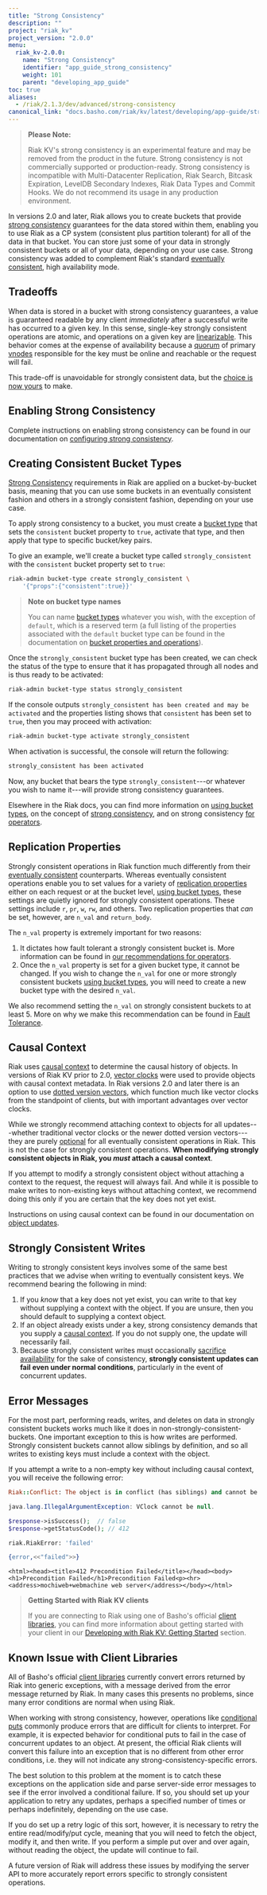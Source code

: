 ```yaml
---
title: "Strong Consistency"
description: ""
project: "riak_kv"
project_version: "2.0.0"
menu:
  riak_kv-2.0.0:
    name: "Strong Consistency"
    identifier: "app_guide_strong_consistency"
    weight: 101
    parent: "developing_app_guide"
toc: true
aliases:
  - /riak/2.1.3/dev/advanced/strong-consistency
canonical_link: "docs.basho.com/riak/kv/latest/developing/app-guide/strong-consistency.md"
---
```


[use ref strong consistency]: /riak/2.1.3/using/reference/strong-consistency
[concept eventual consistency]: /riak/kv/2.0.0/learn/concepts/eventual-consistency
[use ref strong consistency#trade-offs]: /riak/2.1.3/using/reference/strong-consistency/#trade-offs
[glossary vnode]: /riak/kv/2.0.0/learn/glossary/#vnode
[config strong consistency#enable]: /riak/kv/2.0.0/configuring/strong-consistency/#enabling-strong-consistency
[usage bucket types]: /riak/kv/2.0.0/developing/usage/bucket-types
[cluster ops bucket types]: /riak/kv/2.0.0/using/cluster-operations/bucket-types
[apps replication properties]: /riak/kv/2.0.0/developing/app-guide/replication-properties
[config strong consistency]: /riak/kv/2.0.0/configuring/strong-consistency
[config strong consistency#fault]: /riak/kv/2.0.0/configuring/strong-consistency/#fault-tolerance
[concept causal context]: /riak/kv/2.0.0/learn/concepts/causal-context
[concept causal context#vector]: /riak/kv/2.0.0/learn/concepts/causal-context/#vector-clocks
[concept version vector]: /riak/kv/2.0.0/learn/concepts/dotted-version-vectors
[usage conflict resolution]: /riak/kv/2.0.0/developing/usage/conflict-resolution
[usage update objects]: /riak/kv/2.0.0/developing/usage/updating-objects
[use ref strong consistency#vs]: /riak/2.1.3/using/reference/strong-consistency/#strong-vs.-eventual-consistency
[dev client libraries]: /riak/kv/2.0.0/developing/client-libraries
[getting started]: /riak/kv/2.0.0/developing/getting-started
[config strong consistency#details]: /riak/kv/2.0.0/configuring/strong-consistency/#implementation-details

> **Please Note:**
>
> Riak KV's strong consistency is an experimental feature and may be removed from the product in the future. Strong consistency is not commercially supported or production-ready. Strong consistency is incompatible with Multi-Datacenter Replication, Riak Search, Bitcask Expiration, LevelDB Secondary Indexes, Riak Data Types and Commit Hooks. We do not recommend its usage in any production environment.

In versions 2.0 and later, Riak allows you to create buckets that
provide [strong consistency][use ref strong consistency] guarantees for the data stored within
them, enabling you to use Riak as a CP system (consistent plus partition
tolerant) for all of the data in that bucket. You can store just some of
your data in strongly consistent buckets or all of your data, depending
on your use case. Strong consistency was added to complement Riak's
standard [eventually consistent][concept eventual consistency], high
availability mode.

## Tradeoffs

When data is stored in a bucket with strong consistency guarantees, a
value is guaranteed readable by any client _immediately_ after a
successful write has occurred to a given key. In this sense, single-key
strongly consistent operations are atomic, and operations on a given key
are [linearizable](http://en.wikipedia.org/wiki/Linearizability). This
behavior comes at the expense of availability because a [quorum][use ref strong consistency#trade-offs] of primary [vnodes][glossary vnode] responsible for the key must be online and reachable or the request will
fail.

This trade-off is unavoidable for strongly consistent data, but the
[choice is now yours](http://en.wikipedia.org/wiki/CAP_theorem) to make.

## Enabling Strong Consistency

Complete instructions on enabling strong consistency can be found in
our documentation on [configuring strong consistency][config strong consistency#enable].

## Creating Consistent Bucket Types

[Strong Consistency][use ref strong consistency] requirements in Riak are applied on a bucket-by-bucket basis, meaning that you can use some buckets in an eventually consistent fashion and others in a strongly consistent
fashion, depending on your use case.

To apply strong consistency to a bucket, you must create a [bucket type][usage bucket types] that sets the `consistent` bucket property to
`true`, activate that type, and then apply that type to specific
bucket/key pairs.

To give an example, we'll create a bucket type called
`strongly_consistent` with the `consistent` bucket property set to
`true`:

```bash
riak-admin bucket-type create strongly_consistent \
    '{"props":{"consistent":true}}'
```

> **Note on bucket type names**
>
> You can name [bucket types][usage bucket types] whatever you wish, with
the exception of `default`, which is a reserved term (a full listing of
the properties associated with the `default` bucket type can be found in
the documentation on [bucket properties and operations][cluster ops bucket types]).

Once the `strongly_consistent` bucket type has been created, we can
check the status of the type to ensure that it has propagated through
all nodes and is thus ready to be activated:

```bash
riak-admin bucket-type status strongly_consistent
```

If the console outputs `strongly_consistent has been created and may be
activated` and the properties listing shows that `consistent` has been
set to `true`, then you may proceed with activation:

```bash
riak-admin bucket-type activate strongly_consistent
```

When activation is successful, the console will return the following:

```bash
strongly_consistent has been activated
```

Now, any bucket that bears the type `strongly_consistent`---or whatever
you wish to name it---will provide strong consistency guarantees.

Elsewhere in the Riak docs, you can find more information on [using bucket types][usage bucket types], on the concept of [strong consistency][use ref strong consistency], and on strong
consistency [for operators][config strong consistency].

## Replication Properties

Strongly consistent operations in Riak function much differently from
their [eventually consistent][concept eventual consistency] counterparts.
Whereas eventually consistent operations enable you to set values for a
variety of [replication properties][apps replication properties] either on each request or at the
bucket level, [using bucket types][usage bucket types], these settings are quietly ignored
for strongly consistent operations. These settings include `r`, `pr`,
`w`, `rw`, and others. Two replication properties that _can_ be set,
however, are `n_val` and `return_body`.

The `n_val` property is extremely important for two reasons:

1. It dictates how fault tolerant a strongly consistent bucket is. More
   information can be found in [our recommendations for operators][config strong consistency#fault].
2. Once the `n_val` property is set for a given bucket type, it cannot
   be changed. If you wish to change the `n_val` for one or more
   strongly consistent buckets [using bucket types][usage bucket types], you will need to
   create a new bucket type with the desired `n_val`.

We also recommend setting the `n_val` on strongly consistent buckets to
at least 5. More on why we make this recommendation can be found in
[Fault Tolerance][config strong consistency#fault].

## Causal Context

Riak uses [causal context][concept causal context] to determine the causal history of objects.
In versions of Riak KV prior to 2.0, [vector clocks][concept causal context#vector] were used to provide objects with causal context
metadata. In Riak versions 2.0 and later there is an option to use
[dotted version vectors][concept version vector], which function much like vector clocks from
the standpoint of clients, but with important advantages over vector
clocks.

While we strongly recommend attaching context to objects for all
updates---whether traditional vector clocks or the newer dotted version
vectors---they are purely [optional][usage conflict resolution] for all
eventually consistent operations in Riak. This is not the case for
strongly consistent operations. **When modifying strongly consistent
objects in Riak, you _must_ attach a causal context**.

If you attempt to modify a strongly consistent object without attaching
a context to the request, the request will always fail. And while it is
possible to make writes to non-existing keys without attaching context,
we recommend doing this only if you are certain that the key does not
yet exist.

Instructions on using causal context can be found in our documentation
on [object updates][usage update objects].

## Strongly Consistent Writes

Writing to strongly consistent keys involves some of the same best
practices that we advise when writing to eventually consistent keys. We
recommend bearing the following in mind:

1. If you _know_ that a key does not yet exist, you can write to that
   key without supplying a context with the object. If you are unsure, then you should default to supplying a context object.
2. If an object already exists under a key, strong consistency demands
   that you supply a [causal context](#causal-context). If you do not supply one, the update
   will necessarily fail.
3. Because strongly consistent writes must occasionally
   [sacrifice availability][use ref strong consistency#vs] for the sake of
   consistency, **strongly consistent updates can fail even under normal
   conditions**, particularly in the event of concurrent updates.

## Error Messages

For the most part, performing reads, writes, and deletes on data in
strongly consistent buckets works much like it does in
non-strongly-consistent-buckets. One important exception to this is how
writes are performed. Strongly consistent buckets cannot allow siblings
by definition, and so all writes to existing keys must include a context
with the object.

If you attempt a write to a non-empty key without including causal
context, you will receive the following error:

```ruby
Riak::Conflict: The object is in conflict (has siblings) and cannot be treated singly or saved:
```

```java
java.lang.IllegalArgumentException: VClock cannot be null.
```

```php
$response->isSuccess();  // false
$response->getStatusCode(); // 412
```

```python
riak.RiakError: 'failed'
```

```erlang
{error,<<"failed">>}
```

```curl
<html><head><title>412 Precondition Failed</title></head><body><h1>Precondition Failed</h1>Precondition Failed<p><hr><address>mochiweb+webmachine web server</address></body></html>
```

> **Getting Started with Riak KV clients**
>
> If you are connecting to Riak using one of Basho's official
[client libraries][dev client libraries], you can find more information about getting started with your client in our [Developing with Riak KV: Getting Started][getting started] section.

## Known Issue with Client Libraries

All of Basho's official [client libraries][dev client libraries] currently convert errors returned by Riak into generic exceptions, with a message derived from the error message returned by Riak. In many cases this presents no
problems, since many error conditions are normal when using Riak.

When working with strong consistency, however, operations like
[conditional puts][config strong consistency#details] commonly
produce errors that are difficult for clients to interpret. For example,
it is expected behavior for conditional puts to fail in the case of
concurrent updates to an object. At present, the official Riak clients
will convert this failure into an exception that is no different from
other error conditions, i.e. they will not indicate any
strong-consistency-specific errors.

The best solution to this problem at the moment is to catch these
exceptions on the application side and parse server-side error messages
to see if the error involved a conditional failure. If so, you should
set up your application to retry any updates, perhaps a specified number
of times or perhaps indefinitely, depending on the use case.

If you do set up a retry logic of this sort, however, it is necessary
to retry the entire read/modify/put cycle, meaning that you will need
to fetch the object, modify it, and then write. If you perform a simple
put over and over again, without reading the object, the update will
continue to fail.

A future version of Riak will address these issues by modifying the
server API to more accurately report errors specific to strongly
consistent operations.
